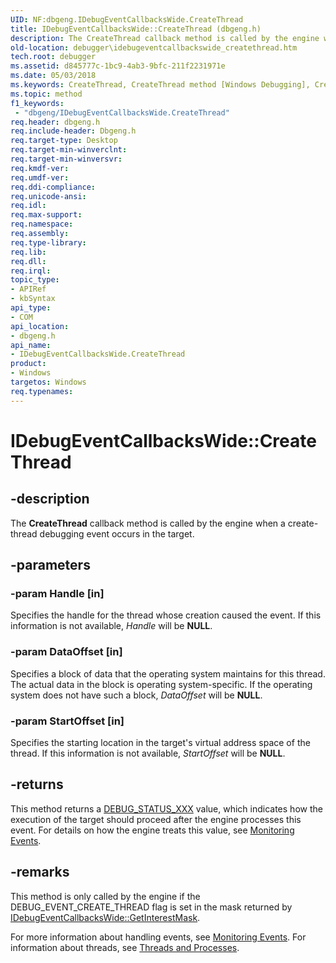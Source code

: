 ```yaml
---
UID: NF:dbgeng.IDebugEventCallbacksWide.CreateThread
title: IDebugEventCallbacksWide::CreateThread (dbgeng.h)
description: The CreateThread callback method is called by the engine when a create-thread debugging event occurs in the target.
old-location: debugger\idebugeventcallbackswide_createthread.htm
tech.root: debugger
ms.assetid: d845777c-1bc9-4ab3-9bfc-211f2231971e
ms.date: 05/03/2018
ms.keywords: CreateThread, CreateThread method [Windows Debugging], CreateThread method [Windows Debugging],IDebugEventCallbacksWide interface, IDebugEventCallbacksWide interface [Windows Debugging],CreateThread method, IDebugEventCallbacksWide.CreateThread, IDebugEventCallbacksWide::CreateThread, dbgeng/IDebugEventCallbacksWide::CreateThread, debugger.idebugeventcallbackswide_createthread
ms.topic: method
f1_keywords:
 - "dbgeng/IDebugEventCallbacksWide.CreateThread"
req.header: dbgeng.h
req.include-header: Dbgeng.h
req.target-type: Desktop
req.target-min-winverclnt: 
req.target-min-winversvr: 
req.kmdf-ver: 
req.umdf-ver: 
req.ddi-compliance: 
req.unicode-ansi: 
req.idl: 
req.max-support: 
req.namespace: 
req.assembly: 
req.type-library: 
req.lib: 
req.dll: 
req.irql: 
topic_type:
- APIRef
- kbSyntax
api_type:
- COM
api_location:
- dbgeng.h
api_name:
- IDebugEventCallbacksWide.CreateThread
product:
- Windows
targetos: Windows
req.typenames: 
---
```


# IDebugEventCallbacksWide::CreateThread


## -description


The <b>CreateThread</b> callback method is called by the engine when a create-thread debugging event occurs in the target.


## -parameters




### -param Handle [in]

Specifies the handle for the thread whose creation caused the event.  If this information is not available, <i>Handle</i> will be <b>NULL</b>.


### -param DataOffset [in]

Specifies a block of data that the operating system maintains for this thread. The actual data in the block is operating system-specific.  If the operating system does not have such a block, <i>DataOffset</i> will be <b>NULL</b>.


### -param StartOffset [in]

Specifies the starting location in the target's virtual address space of the thread.  If this information is not available, <i>StartOffset</i> will be <b>NULL</b>.


## -returns



This method returns a <a href="https://docs.microsoft.com/windows-hardware/drivers/debugger/debug-status-xxx">DEBUG_STATUS_XXX</a> value, which indicates how the execution of the target should proceed after the engine processes this event.  For details on how the engine treats this value, see <a href="https://docs.microsoft.com/windows-hardware/drivers/debugger/monitoring-events">Monitoring Events</a>.




## -remarks



This method is only called by the engine if the DEBUG_EVENT_CREATE_THREAD flag is set in the mask returned by <a href="https://docs.microsoft.com/windows-hardware/drivers/ddi/dbgeng/nf-dbgeng-idebugeventcallbackswide-getinterestmask">IDebugEventCallbacksWide::GetInterestMask</a>.

For more information about handling events, see <a href="https://docs.microsoft.com/windows-hardware/drivers/debugger/monitoring-events">Monitoring Events</a>.  For information about threads, see <a href="https://docs.microsoft.com/windows-hardware/drivers/debugger/threads-and-processes">Threads and Processes</a>.



